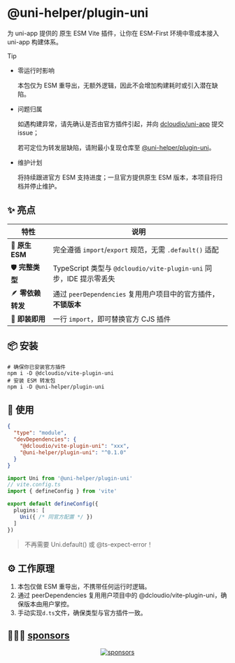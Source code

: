 # @uni-helper/plugin-uni
为 uni-app 提供的 原生 ESM Vite 插件，让你在 ESM-First 环境中零成本接入 uni-app 构建体系。

> [!TIP]
> - 零运行时影响
> 
>   本包仅为 ESM 重导出，无额外逻辑，因此不会增加构建耗时或引入潜在缺陷。
>   
> - 问题归属
> 
>   如遇构建异常，请先确认是否由官方插件引起，并向 [dcloudio/uni-app](https://github.com/dcloudio/uni-app/issues) 提交 issue；
>   
>   若可定位为转发层缺陷，请附最小复现仓库至 [@uni-helper/plugin-uni](https://github.com/uni-helper/plugin-uni)。
>   
> - 维护计划
>   
>   将持续跟进官方 ESM 支持进度；一旦官方提供原生 ESM 版本，本项目将归档并停止维护。

## ✨ 亮点

| 特性            | 说明                                                      |
| ------------- | ------------------------------------------------------- |
| 🚀 **原生 ESM** | 完全遵循 `import`/`export` 规范，无需 `.default()` 适配            |
| 🛡️ **完整类型**  | TypeScript 类型与 `@dcloudio/vite-plugin-uni` 同步，IDE 提示零丢失 |
| 🪶 **零依赖转发**  | 通过 `peerDependencies` 复用用户项目中的官方插件，**不锁版本**             |
| 🧩 **即装即用**   | 一行 `import`，即可替换官方 CJS 插件                               |

## 📦 安装

```shell
# 确保你已安装官方插件
npm i -D @dcloudio/vite-plugin-uni
# 安装 ESM 转发包
npm i -D @uni-helper/plugin-uni
```

## 🔧 使用
```json
{
  "type": "module",
  "devDependencies": {
    "@dcloudio/vite-plugin-uni": "xxx",
    "@uni-helper/plugin-uni": "^0.1.0"
  }
}
```

```ts
import Uni from '@uni-helper/plugin-uni'
// vite.config.ts
import { defineConfig } from 'vite'

export default defineConfig({
  plugins: [
    Uni({ /* 同官方配置 */ })
  ]
})
```
> 不再需要 Uni.default() 或 @ts-expect-error！

## ⚙️ 工作原理
1. 本包仅做 ESM 重导出，不携带任何运行时逻辑。
2. 通过 peerDependencies 复用用户项目中的 @dcloudio/vite-plugin-uni，确保版本由用户掌控。
3. 手动实现`d.ts`文件，确保类型与官方插件一致。

## 🙇🏻‍♂️ [sponsors](https://afdian.com/a/flippedround)

<p align="center">
  <a href="https://afdian.com/a/flippedround">
    <img alt="sponsors" src="https://cdn.jsdelivr.net/gh/FliPPeDround/sponsors/sponsorkit/sponsors.svg"/>
  </a>
</p>
